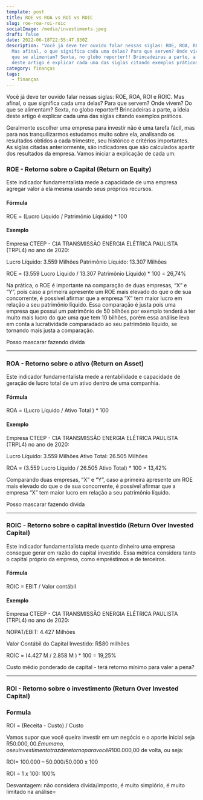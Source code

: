 ```yaml
---
template: post
title: ROE vs ROA vs ROI vs ROIC
slug: roe-roa-roi-roic
socialImage: /media/investiments.jpeg
draft: false
date: 2022-06-18T22:55:47.930Z
description: "Você já deve ter ouvido falar nessas siglas: ROE, ROA, ROI e ROIC.
  Mas afinal, o que significa cada uma delas? Para que servem? Onde vivem? Do
  que se alimentam? Sexta, no globo reporter!! Brincadeiras a parte, a ideia
  deste artigo é explicar cada uma das siglas citando exemplos práticos."
category: finanças
tags:
  - finanças
---
```

Você já deve ter ouvido falar nessas siglas: ROE, ROA, ROI e ROIC. Mas afinal, o que significa cada uma delas? Para que servem? Onde vivem? Do que se alimentam? Sexta, no globo reporter!! Brincadeiras a parte, a ideia deste artigo é explicar cada uma das siglas citando exemplos práticos.

Geralmente escolher uma empresa para investir não é uma tarefa fácil, mas para nos tranquilizarmos estudamos muito sobre ela, analisando os resultados obtidos a cada trimestre, seu histórico e critérios importantes. As siglas citadas anteriormente, são indicadores que são calculados apartir dos resultados da empresa. Vamos iniciar a explicação de cada um:

### ROE - Retorno sobre o Capital (Return on Equity)

Este indicador fundamentalista mede a capacidade de uma empresa agregar valor a ela mesma usando seus próprios recursos.

#### Fórmula

ROE = (Lucro Líquido / Patrimônio Líquido) * 100

#### Exemplo

Empresa CTEEP - CIA TRANSMISSÃO ENERGIA ELÉTRICA PAULISTA (TRPL4) no ano de 2020:

Lucro Líquido: 3.559 Milhões
Patrimônio Líquido: 13.307 Milhões

ROE = (3.559 Lucro Líquido / 13.307 Patrimônio Líquido) * 100 = 26,74%

Na prática, o ROE é importante na comparação de duas empresas, “X” e “Y”, pois caso a primeira apresente um ROE mais elevado do que o de sua concorrente, é possível afirmar que a empresa “X” tem maior lucro em relação a seu patrimônio líquido. Essa comparação é justa pois uma empresa que possui um patrimônio de 50 bilhões por exemplo tenderá a ter muito mais lucro do que uma que tem 10 bilhões, porém essa análise leva em conta a lucratividade comparadado ao seu patrimônio líquido, se tornando mais justa a comparação.

Posso mascarar fazendo dívida

- - -

### ROA - Retorno sobre o ativo (Return on Asset)

Este indicador fundamentalista mede a rentabilidade e capacidade de geração de lucro total de um ativo dentro de uma companhia.

#### Fórmula

ROA = (Lucro Líquido / Ativo Total ) * 100

#### Exemplo

Empresa CTEEP - CIA TRANSMISSÃO ENERGIA ELÉTRICA PAULISTA (TRPL4) no ano de 2020:

Lucro Líquido: 3.559 Milhões
Ativo Total: 26.505 Milhões

ROA = (3.559 Lucro Líquido / 26.505 Ativo Total) * 100 = 13,42%

Comparando duas empresas, “X” e “Y”, caso a primeira apresente um ROE mais elevado do que o de sua concorrente, é possível afirmar que a empresa “X” tem maior lucro em relação a seu patrimônio líquido.

Posso mascarar fazendo dívida

- - -

### ROIC - Retorno sobre o capital investido (Return Over Invested Capital)

Este indicador fundamentalista mede quanto dinheiro uma empresa consegue gerar em razão do capital investido. Essa métrica considera tanto o capital próprio da empresa, como empréstimos e de terceiros.

#### Fórmula

ROIC = EBIT / Valor contábil

#### Exemplo

Empresa CTEEP - CIA TRANSMISSÃO ENERGIA ELÉTRICA PAULISTA (TRPL4) no ano de 2020:

NOPAT/EBIT: 4.427 Milhões

Valor Contábil do Capital Investido: R$80 milhões

ROIC = (4.427 M / 2.858 M
) * 100 = 19,25%

Custo médio ponderado de capital - terá retorno mínimo para valer a pena?

- - -

### ROI - Retorno sobre o investimento (Return Over Invested Capital)

### Formula

ROI = (Receita - Custo) / Custo

Vamos supor que você queira investir em um negócio e o aporte inicial seja R$50.000,00. Em um ano, o seu investimento traz de retorno para você R$100.000,00 de volta, ou seja:

ROI= 100.000 – 50.000/50.000 x 100

ROI = 1 x 100: 100%

Desvantagem: não considera dívida/imposto, é muito simplório, é muito limitado na análise=